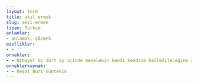 ```yaml
---
layout: term
title: akıl ermek
slug: akil-ermek
lisan: Türkçe
anlamlar:
- anlamak, çözmek
ozellikler:
- - ''
ornekler:
- - Nihayet üç dört ay içinde meselenin kendi kendine halledileceğine aklım erdi.
orneklerkaynak:
- - Reşat Nuri Güntekin
---
```

